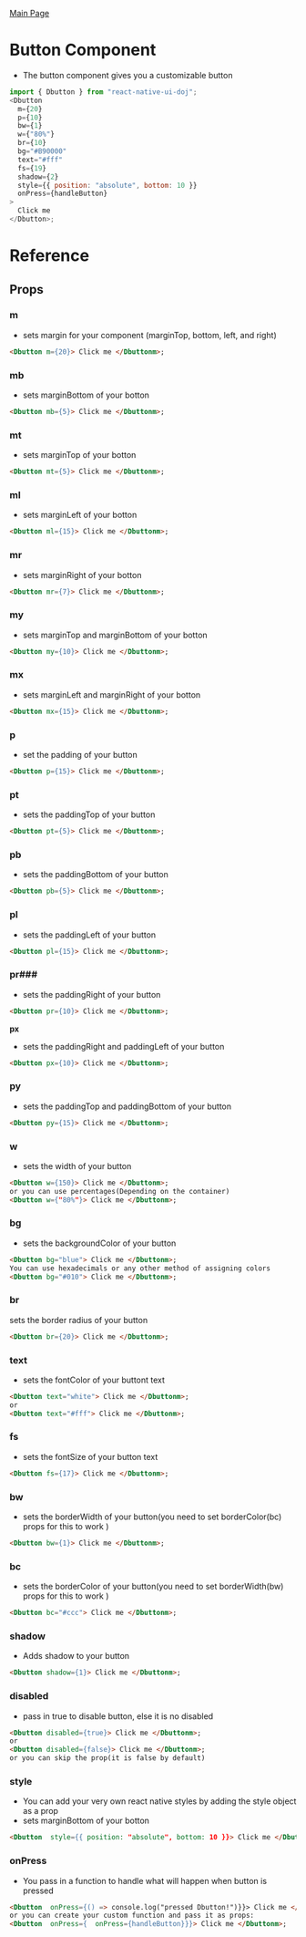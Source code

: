 [Main Page](/README)

# Button Component

- The button component gives you a customizable button

```js
import { Dbutton } from "react-native-ui-doj";
<Dbutton
  m={20}
  p={10}
  bw={1}
  w={"80%"}
  br={10}
  bg="#B90000"
  text="#fff"
  fs={19}
  shadow={2}
  style={{ position: "absolute", bottom: 10 }}
  onPress={handleButton}
>
  Click me
</Dbutton>;
```

# Reference

## Props

### **m**

- sets margin for your component (marginTop, bottom, left, and right)

```html
<Dbutton m={20}> Click me </Dbuttonm>;
```

### **mb**

- sets marginBottom of your botton

```html
<Dbutton mb={5}> Click me </Dbuttonm>;
```

### **mt**

- sets marginTop of your botton

```html
<Dbutton mt={5}> Click me </Dbuttonm>;
```

### **ml**

- sets marginLeft of your botton

```html
<Dbutton ml={15}> Click me </Dbuttonm>;
```

### **mr**

- sets marginRight of your botton

```html
<Dbutton mr={7}> Click me </Dbuttonm>;
```

### **my**

- sets marginTop and marginBottom of your botton

```html
<Dbutton my={10}> Click me </Dbuttonm>;
```

### **mx**

- sets marginLeft and marginRight of your botton

```html
<Dbutton mx={15}> Click me </Dbuttonm>;
```

### **p**

- set the padding of your button

```html
<Dbutton p={15}> Click me </Dbuttonm>;
```

### **pt**

- sets the paddingTop of your button

```html
<Dbutton pt={5}> Click me </Dbuttonm>;
```

### **pb**

- sets the paddingBottom of your button

```html
<Dbutton pb={5}> Click me </Dbuttonm>;
```

### **pl**

- sets the paddingLeft of your button

```html
<Dbutton pl={15}> Click me </Dbuttonm>;
```

### **pr**###

- sets the paddingRight of your button

```html
<Dbutton pr={10}> Click me </Dbuttonm>;
```

**px**

- sets the paddingRight and paddingLeft of your button

```html
<Dbutton px={10}> Click me </Dbuttonm>;
```

### **py**

- sets the paddingTop and paddingBottom of your button

```html
<Dbutton py={15}> Click me </Dbuttonm>;
```

### **w**

- sets the width of your button

```html
<Dbutton w={150}> Click me </Dbuttonm>;
or you can use percentages(Depending on the container)
<Dbutton w={"80%"}> Click me </Dbuttonm>;
```

### **bg**

- sets the backgroundColor of your button

```html
<Dbutton bg="blue"> Click me </Dbuttonm>;
You can use hexadecimals or any other method of assigning colors
<Dbutton bg="#010"> Click me </Dbuttonm>;
```

### **br**

sets the border radius of your button

```html
<Dbutton br={20}> Click me </Dbuttonm>;
```

### **text**

- sets the fontColor of your buttont text

```html
<Dbutton text="white"> Click me </Dbuttonm>;
or
<Dbutton text="#fff"> Click me </Dbuttonm>;
```

### **fs**

- sets the fontSize of your button text

```html
<Dbutton fs={17}> Click me </Dbuttonm>;
```

### **bw**

- sets the borderWidth of your button(you need to set borderColor(bc) props for this to work )

```html
<Dbutton bw={1}> Click me </Dbuttonm>;
```

### **bc**

- sets the borderColor of your button(you need to set borderWidth(bw) props for this to work )

```html
<Dbutton bc="#ccc"> Click me </Dbuttonm>;
```

### **shadow**

- Adds shadow to your button

```html
<Dbutton shadow={1}> Click me </Dbuttonm>;
```

### **disabled**

- pass in true to disable button, else it is no disabled

```html
<Dbutton disabled={true}> Click me </Dbuttonm>;
or
<Dbutton disabled={false}> Click me </Dbuttonm>;
or you can skip the prop(it is false by default)
```

### **style**

- You can add your very own react native styles by adding the style object as a prop
- sets marginBottom of your botton

```html
<Dbutton  style={{ position: "absolute", bottom: 10 }}> Click me </Dbuttonm>;
```

### **onPress**

- You pass in a function to handle what will happen when button is pressed

```html
<Dbutton  onPress={() => console.log("pressed Dbutton!")}}> Click me </Dbuttonm>;
or you can create your custom function and pass it as props:
<Dbutton  onPress={  onPress={handleButton}}}> Click me </Dbuttonm>;

```
